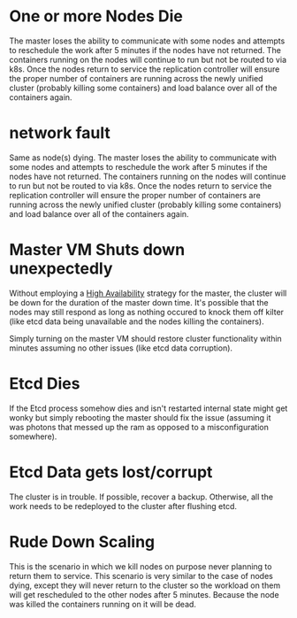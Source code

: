 # One or more Nodes Die

The master loses the ability to communicate with some nodes and attempts to reschedule the work after 5 minutes if the nodes have not returned. The containers running on the nodes will continue to run but not be routed to via k8s. Once the nodes return to service the replication controller will ensure the proper number of containers are running across the newly unified cluster (probably killing some containers) and load balance over all of the containers again.

# network fault

Same as node(s) dying. The master loses the ability to communicate with some nodes and attempts to reschedule the work after 5 minutes if the nodes have not returned. The containers running on the nodes will continue to run but not be routed to via k8s. Once the nodes return to service the replication controller will ensure the proper number of containers are running across the newly unified cluster (probably killing some containers) and load balance over all of the containers again.

# Master VM Shuts down unexpectedly

Without employing a [High Availability](http://kubernetes.io/v1.1/docs/admin/high-availability.html#running-the-podmaster) strategy for the master, the cluster will be down for the duration of the master down time. It's possible that the nodes may still respond as long as nothing occured to knock them off kilter (like etcd data being unavailable and the nodes killing the containers).

Simply turning on the master VM should restore cluster functionality within minutes assuming no other issues (like etcd data corruption).

# Etcd Dies

If the Etcd process somehow dies and isn't restarted internal state might get wonky but simply rebooting the master should fix the issue (assuming it was photons that messed up the ram as opposed to a misconfiguration somewhere).

# Etcd Data gets lost/corrupt

The cluster is in trouble. If possible, recover a backup. Otherwise, all the work needs to be redeployed to the cluster after flushing etcd.

# Rude Down Scaling

This is the scenario in which we kill nodes on purpose never planning to return them to service. This scenario is very similar to the case of nodes dying, except they will never return to the cluster so the workload on them will get rescheduled to the other nodes after 5 minutes. Because the node was killed the containers running on it will be dead.